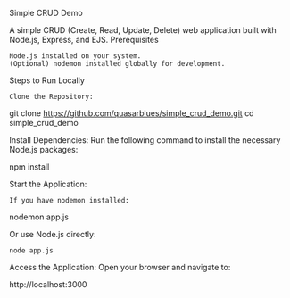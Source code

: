 Simple CRUD Demo

A simple CRUD (Create, Read, Update, Delete) web application built with Node.js, Express, and EJS.
Prerequisites

    Node.js installed on your system.
    (Optional) nodemon installed globally for development.

Steps to Run Locally

    Clone the Repository:

git clone https://github.com/quasarblues/simple_crud_demo.git
cd simple_crud_demo

Install Dependencies: Run the following command to install the necessary Node.js packages:

npm install

Start the Application:

    If you have nodemon installed:

nodemon app.js

Or use Node.js directly:

    node app.js

Access the Application: Open your browser and navigate to:

http://localhost:3000
